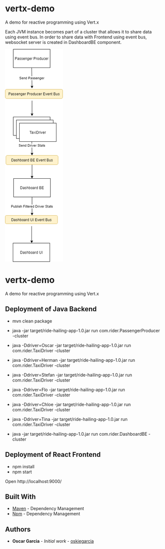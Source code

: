 # vertx-demo
A demo for reactive programming using Vert.x

Each JVM instance becomes part of a cluster that allows it to share data using event bus.
In order to share data with Frontend using event bus, websocket server is created in DashboardBE component. 


![Application Architecture](https://github.com/oskiegarcia/vertx-demo/blob/master/archi.png)


# vertx-demo

A demo for reactive programming using Vert.x


## Deployment of Java Backend

* mvn clean package

* java -jar target/ride-hailing-app-1.0.jar  run com.rider.PassengerProducer -cluster


* java -Ddriver=Oscar -jar target/ride-hailing-app-1.0.jar  run com.rider.TaxiDriver -cluster
* java -Ddriver=Herman -jar target/ride-hailing-app-1.0.jar  run com.rider.TaxiDriver -cluster
* java -Ddriver=Stefan -jar target/ride-hailing-app-1.0.jar  run com.rider.TaxiDriver -cluster
* java -Ddriver=Flo -jar target/ride-hailing-app-1.0.jar  run com.rider.TaxiDriver -cluster
* java -Ddriver=Chloe -jar target/ride-hailing-app-1.0.jar  run com.rider.TaxiDriver -cluster
* java -Ddriver=Tina -jar target/ride-hailing-app-1.0.jar  run com.rider.TaxiDriver -cluster


* java  -jar target/ride-hailing-app-1.0.jar  run com.rider.DashboardBE -cluster

## Deployment of React Frontend

* npm install
* npm start

Open http://localhost:9000/


## Built With

* [Maven](https://maven.apache.org/) - Dependency Management
* [Npm](https://www.npmjs.com/) - Dependency Management


## Authors

* **Oscar Garcia** - *Initial work* - [oskiegarcia](https://github.com/oskiegarcia)




